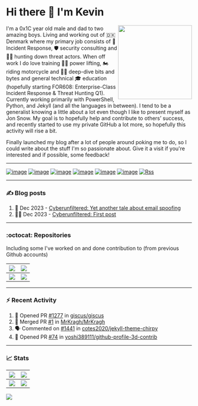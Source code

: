 # Hi there 👋 I'm Kevin

<img align="right" src="../data/assets/KevinTheMinion.webp" width=200px>

I'm a 0x1C year old male and dad to two amazing boys. Living and working out of 🇩🇰 Denmark where my primary job consists of 🚨 Incident Response, 🛡️ security consulting and 🕵️‍♂️ hunting down threat actors.
When off work I do love training 🏋️‍♂️ power lifting, 🏍️ riding motorcycle and 👨‍💻 deep-dive bits and bytes and general technical 🎓 education (hopefully starting FOR608: Enterprise-Class Incident Response & Threat Hunting Q1).
Currently working primarily with PowerShell, Python, and Jekyll (and all the languages in between). I tend to be a generalist knowing a little about a lot even though I like to present myself as Jon Snow.
My goal is to hopefully help and contribute to others’ success, and recently started to use my private GitHub a lot more, so hopefully this activity will rise a bit.

Finally launched my blog after a lot of people around poking me to do, so I could write about the stuff I'm so passionate about. Give it a visit if you're interested and if possible, some feedback!

---

[![image](https://img.shields.io/badge/Gmail-D14836?style=for-the-badge&logo=gmail&logoColor=whit)](mailto:kragh+gh@x64.dk)
[![image](https://img.shields.io/badge/GnuPG_Public_Key-333?style=for-the-badge&logo=GNU%20Privacy%20Guard&logoColor=0093DD)](https://blog.cyberunfiltered.com/public/pgp-key.txt)
[![image](https://img.shields.io/badge/LinkedIn-0077B5?style=for-the-badge&logo=linkedin&logoColor=white)](https://www.linkedin.com/in/kevinkragh/)
[![image](https://img.shields.io/badge/Twitter-1DA1F2?style=for-the-badge&logo=twitter&logoColor=white)](https://twitter.com/MrKr4gh)
[![image](https://img.shields.io/badge/WakaTime-000000?style=for-the-badge&logo=WakaTime&logoColor=white)](https://wakatime.com/@Kragh)
[![image](https://img.shields.io/badge/Spotify-1ED760?&style=for-the-badge&logo=spotify&logoColor=white)](https://open.spotify.com/user/113461030)
[![Rss](https://img.shields.io/badge/rss-F88900?style=for-the-badge&logo=rss&logoColor=white)](https://blog.cyberunfiltered.com/feed)

---

### ✍️ Blog posts

<!-- BLOG-POST-LIST:START -->
1. 🔎 Dec 2023 - [Cyberunfiltered: Yet another tale about email spoofing](https://blog.cyberunfiltered.com/posts/a-tale-about-email-spoofing/)
1. 👨‍💻 Dec 2023 - [Cyberunfiltered: First post](https://blog.cyberunfiltered.com/posts/first-post/)<!-- BLOG-POST-LIST:END -->

---

### :octocat: Repositories

Including some I've worked on and done contribution to (from previous Github accounts)

|[![](https://github-readme-stats.cyberunfiltered.com/api/pin?username=mrkragh&repo=Blog&theme=transparent&hide_border=true)](https://github.com/MrKragh/Blog)|[![](https://github-readme-stats.cyberunfiltered.com/api/pin?username=mrkragh&repo=PSBucket&theme=transparent&hide_border=true)](https://github.com/MrKragh/PSBucket)|
|---|---|
|[![](https://github-readme-stats.cyberunfiltered.com/api/pin?username=crowdstrike&repo=psfalcon&theme=transparent&hide_border=true)](https://github.com/CrowdStrike/psfalcon)|[![](https://github-readme-stats.cyberunfiltered.com/api/pin?username=humio&repo=fdr2humio&theme=transparent&hide_border=true)](https://github.com/humio/fdr2humio)|

---

### ⚡ Recent Activity

<!--START_SECTION:activity-->
1. 💪 Opened PR [#1277](https://github.com/giscus/giscus/pull/1277) in [giscus/giscus](https://github.com/giscus/giscus)
2. 🎉 Merged PR [#1](https://github.com/MrKragh/MrKragh/pull/1) in [MrKragh/MrKragh](https://github.com/MrKragh/MrKragh)
3. 🗣 Commented on [#1441](https://github.com/cotes2020/jekyll-theme-chirpy/issues/1441#issuecomment-1873538273) in [cotes2020/jekyll-theme-chirpy](https://github.com/cotes2020/jekyll-theme-chirpy)
4. 💪 Opened PR [#74](https://github.com/yoshi389111/github-profile-3d-contrib/pull/74) in [yoshi389111/github-profile-3d-contrib](https://github.com/yoshi389111/github-profile-3d-contrib)
<!--END_SECTION:activity-->

--- 

### 📈 Stats

|![](https://github-readme-stats.cyberunfiltered.com/api?username=mrkragh&theme=transparent&hide_border=true)|![](https://github-readme-streak-stats.herokuapp.com/?user=mrkragh&theme=transparent&hide_border=true)|
|:--:|:---:|
|![](https://github-readme-stats.cyberunfiltered.com/api/top-langs?username=mrkragh&layout=donut-vertical&theme=transparent&hide_border=true)|![](https://github-readme-stats.cyberunfiltered.com/api/wakatime?username=Kragh&theme=transparent&hide_border=true)|

![](/../data/assets/contribution.svg)

<!--
**MrKragh/MrKragh** is a ✨ _special_ ✨ repository because its `README.md` (this file) appears on your GitHub profile.

Here are some ideas to get you started:

- 🔭 I’m currently working on ...
- 🌱 I’m currently learning ...
- 👯 I’m looking to collaborate on ...
- 🤔 I’m looking for help with ...
- 💬 Ask me about ...
- 📫 How to reach me: ...
- 😄 Pronouns: ...
- ⚡ Fun fact: ...
-->
